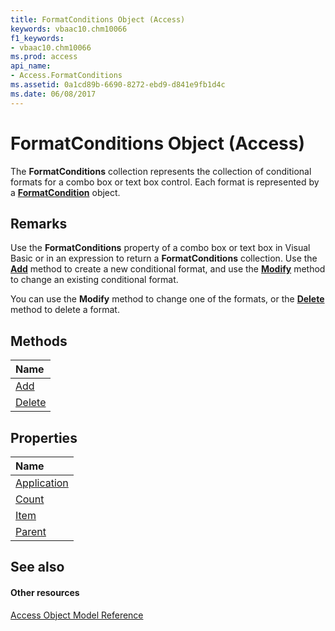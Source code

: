 ```yaml
---
title: FormatConditions Object (Access)
keywords: vbaac10.chm10066
f1_keywords:
- vbaac10.chm10066
ms.prod: access
api_name:
- Access.FormatConditions
ms.assetid: 0a1cd89b-6690-8272-ebd9-d841e9fb1d4c
ms.date: 06/08/2017
---
```



# FormatConditions Object (Access)

The **FormatConditions** collection represents the collection of conditional formats for a combo box or text box control. Each format is represented by a **[FormatCondition](formatcondition-object-access.md)** object.


## Remarks

Use the **FormatConditions** property of a combo box or text box in Visual Basic or in an expression to return a **FormatConditions** collection. Use the **[Add](formatconditions-add-method-access.md)** method to create a new conditional format, and use the **[Modify](formatcondition-modify-method-access.md)** method to change an existing conditional format.

You can use the **Modify** method to change one of the formats, or the **[Delete](formatconditions-delete-method-access.md)** method to delete a format.


## Methods



|**Name**|
|:-----|
|[Add](formatconditions-add-method-access.md)|
|[Delete](formatconditions-delete-method-access.md)|

## Properties



|**Name**|
|:-----|
|[Application](formatconditions-application-property-access.md)|
|[Count](formatconditions-count-property-access.md)|
|[Item](formatconditions-item-property-access.md)|
|[Parent](formatconditions-parent-property-access.md)|

## See also


#### Other resources


[Access Object Model Reference](http://msdn.microsoft.com/library/2de134a4-6c5c-d2a3-8377-f4dd973ba650%28Office.15%29.aspx)
